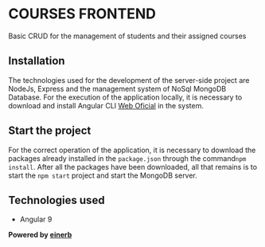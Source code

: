 # COURSES FRONTEND

Basic CRUD for the management of students and their assigned courses

## Installation

The technologies used for the development of the server-side project are NodeJs, Express and the management system of NoSql MongoDB Database.
For the execution of the application locally, it is necessary to download and install Angular CLI [Web Oficial](https://cli.angular.io/) in the system.

## Start the project

For the correct operation of the application, it is necessary to download the packages already installed in the `package.json` through the command`npm install`.
After all the packages have been downloaded, all that remains is to start the `npm start` project and start the MongoDB server.

## Technologies used

- Angular 9

**Powered by [einerb](https://github.com/einerb)**